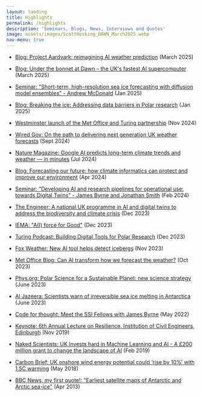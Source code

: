 ```yaml
---
layout: landing
title: Highlights
permalink: /highlights
description: 'Seminars, Blogs, News, Interviews and Quotes'
image: assets/images/ScottHosking_DAWN_March2025.webp
nav-menu: true
---
```


<p>

- [Blog: Project Aardvark: reimagining AI weather prediction](https://www.turing.ac.uk/blog/project-aardvark-reimagining-ai-weather-prediction) (March 2025)

- [Blog: Under the bonnet at Dawn – the UK's fastest AI supercomputer](https://www.cam.ac.uk/stories/under-the-bonnet-at-AI-supercomputer-Dawn) (March 2025)

- [Seminar: "Short-term, high-resolution sea ice forecasting with diffusion model ensembles" - Andrew McDonald](https://youtu.be/gBVghRtk4Ac?si=PojZ_01I2sj_Y1do&t=7878) (Jan 2025)

- [Blog: Breaking the ice: Addressing data barriers in Polar research](https://www.ai.cam.ac.uk/blog/breaking-the-ice-addressing-data-barriers-in-polar-research) (Jan 2025)

- [Westminster launch of the Met Office and Turing partnership](https://www.turing.ac.uk/news/ai-crucial-tackling-environmental-challenges-say-experts-turing-and-met-office-event) (Nov 2024)

- [Wired Gov: On the path to delivering next generation UK weather forecasts](https://www.wired-gov.net/wg/news.nsf/articles/on+the+path+to+delivering+next+generation+uk+weather+forecasts+06092024131500?open) (Sept 2024)

- [Nature Magazine: Google AI predicts long-term climate trends and weather — in minutes](https://www.nature.com/articles/d41586-024-02391-9) (Jul 2024)

- [Blog: Forecasting our future: how climate informatics can protect and improve our environment](https://www.turing.ac.uk/blog/forecasting-our-future-how-climate-informatics-can-protect-and-improve-our-environment) (Apr 2024)

- [Seminar: "Developing AI and research pipelines for operational use: towards Digital Twins" - James Byrne and Jonathan Smith](/videos/csdms_seminar_feb24) (Feb 2024)

- [The Engineer: A national UK programme in AI and digital twins to address the biodiversity and climate crisis](https://www.theengineer.co.uk/content/news/a-national-uk-programme-in-ai-and-digital-twins-to-address-the-biodiversity-and-climate-crisis) (Dec 2023)

- [IEMA: "A(I) force for Good"](https://www.iema.net/articles/a-i-force-for-good) (Dec 2023)

- [Turing Podcast: Building Digital Tools for Polar Research](https://turing.podbean.com/e/building-digital-tools-for-polar-research/) (Dec 2023)

- [Fox Weather: New AI tool helps detect icebergs](https://www.foxweather.com/weather-news/iceberg-a23a-weddell-sea-antarctic-peninsula) (Nov 2023)

- [Met Office Blog: Can AI transform how we forecast the weather?](https://blog.metoffice.gov.uk/2023/10/31/can-ai-transform-how-we-forecast-the-weather/) (Oct 2023)

- [Phys.org: Polar Science for a Sustainable Planet: new science strategy](https://phys.org/news/2023-06-sustainability-center-british-polar-science.html) (June 2023)

- [Al Jazeera: Scientists warn of irreversible sea ice melting in Antarctica](https://www.youtube.com/watch?v=ILkdToflkZ4) (June 2023)

- [Code for thought: Meet the SSI Fellows with James Byrne](https://www.buzzsprout.com/1326658/episodes/10591348) (May 2022)

- [Keynote: 6th Annual Lecture on Resilience, Institution of Civil Engineers, Edinburgh](https://www.newcivilengineer.com/ice/lecture-series-looks-climate-resilience-challenge-16-10-2019/) (Nov 2019)

- [Naked Scientists: UK Invests hard in Machine Learning and AI - A £200 million grant to change the landscape of AI](https://www.thenakedscientists.com/articles/interviews/uk-invests-hard-machine-learning-and-ai) (Feb 2019)

- [Carbon Brief: UK onshore wind energy potential could ‘rise by 10%’ with 1.5C warming](https://www.carbonbrief.org/uk-onshore-wind-energy-potential-could-rise-by-10-with-1-5c-warming/) (May 2018)

- [BBC News, my first quote!: "Earliest satellite maps of Antarctic and Arctic sea-ice"](https://www.bbc.com/news/science-environment-22271972) (Apr 2013)

</p>